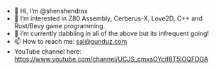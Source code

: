 - 👋 Hi, I’m @shenshendrax
- 👀 I’m interested in Z80 Assembly, Cerberus-X, Love2D, C++ and Rust/Bevy game programming.
- 🌱 I’m currently dabbling in all of the above but its infrequent going! 
- 📫 How to reach me: sal@gunduz.com
- YouTube channel here: https://www.youtube.com/channel/UCJS_cmxsOYcif8T5IOQFDGA

<!---
shenshendrax/shenshendrax is a ✨ special ✨ repository because its `README.md` (this file) appears on your GitHub profile.
You can click the Preview link to take a look at your changes.
--->
